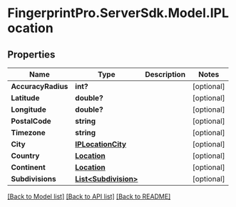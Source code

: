 # FingerprintPro.ServerSdk.Model.IPLocation
## Properties

Name | Type | Description | Notes
------------ | ------------- | ------------- | -------------
**AccuracyRadius** | **int?** |  | [optional] 
**Latitude** | **double?** |  | [optional] 
**Longitude** | **double?** |  | [optional] 
**PostalCode** | **string** |  | [optional] 
**Timezone** | **string** |  | [optional] 
**City** | [**IPLocationCity**](IPLocationCity.md) |  | [optional] 
**Country** | [**Location**](Location.md) |  | [optional] 
**Continent** | [**Location**](Location.md) |  | [optional] 
**Subdivisions** | [**List&lt;Subdivision&gt;**](Subdivision.md) |  | [optional] 

[[Back to Model list]](../README.md#documentation-for-models) [[Back to API list]](../README.md#documentation-for-api-endpoints) [[Back to README]](../README.md)

